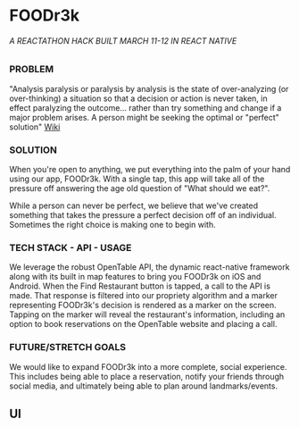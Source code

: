 # FOODr3k
###### A REACTATHON HACK BUILT MARCH 11-12 IN REACT NATIVE
### PROBLEM

"Analysis paralysis or paralysis by analysis is the state of over-analyzing (or over-thinking) a situation so that a decision or action is never taken, in effect paralyzing the outcome... rather than try something and change if a major problem arises. A person might be seeking the optimal or "perfect" solution"
[Wiki](https://en.wikipedia.org/wiki/Analysis_paralysis)

### SOLUTION

When you're open to anything, we put everything into the palm of your hand using our app, FOODr3k. With a single tap, this app will take all of the pressure off answering the age old question of  "What should we eat?".

While a person can never be perfect, we believe that we've created something that takes the pressure a perfect decision off of an individual. Sometimes the right choice is making one to begin with.

### TECH STACK  - API -  USAGE

We leverage the robust OpenTable API, the dynamic react-native framework along with its built in map features to bring you FOODr3k on iOS and Android. When the Find Restaurant button is tapped, a call to the API is made. That response is filtered into our propriety algorithm and a marker representing FOODr3k's decision is rendered as a marker on the screen. Tapping on the marker will reveal the restaurant's information, including an option to book reservations on the OpenTable website and placing a call.

### FUTURE/STRETCH GOALS

We would like to expand FOODr3k into a more complete, social experience. This includes being able to place a reservation, notify your friends through social media, and ultimately being able to plan around landmarks/events.

## UI




